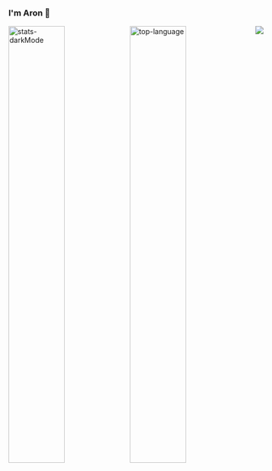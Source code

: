 ### I'm Aron 👋
<img align="right" src="https://visitor-badge.laobi.icu/badge?page_id=aronbarbosag.aronbarbosag&query_only=true" />
<img align="left" width="47%"  alt="stats-darkMode" src="https://github-readme-stats.vercel.app/api?username=aronbarbosag&show_icons=true&theme=dark#gh-dark-mode-only"/>

<img align="left" width="47%" alt="top-language" src="https://github-readme-stats.vercel.app/api/top-langs/?username=aronbarbosag&layout=compact"/>
